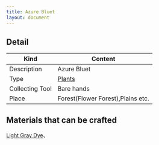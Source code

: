 ```yaml
---
title: Azure Bluet
layout: document
---
```

## Detail

|Kind|Content|
|---|---|
|Description|Azure Bluet|
|Type|[Plants](Plants)|
|Collecting Tool|Bare hands|
|Place|Forest(Flower Forest),Plains etc.|

## Materials that can be crafted

[Light Gray Dye](Light_Gray_Dye)、
